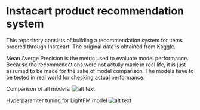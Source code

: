 # Instacart product recommendation system

This repository consists of building a recommendation system for items ordered through Instacart. The original data is obtained from Kaggle.

Mean Averge Precision is the metric used to evaluate model performance. Because the recommendations were not actully made in real life, it is just assumed to be made for the sake of model comparison. The models have to be tested in real world for checking actual performance.

Comparison of all models:
![alt text](https://github.com/raam01/instacart-recommendation-system/blob/main/Model%20performance.JPG)

Hyperparamter tuning for LightFM model
![alt text](https://github.com/raam01/instacart-recommendation-system/blob/main/hyperparamter%20tuning.JPG)
